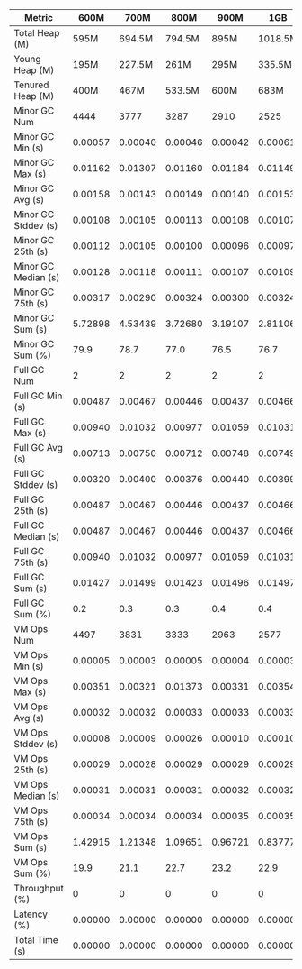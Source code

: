 | Metric | 600M | 700M | 800M | 900M | 1GB | 2GB | 4GB | 8GB |
|------|----|----|----|----|---|---|---|---|
| Total Heap (M) | 595M | 694.5M | 794.5M | 895M | 1018.5M | 2042.5M | 4090.5M | 8186M |
| Young Heap (M) | 195M | 227.5M | 261M | 295M | 335.5M | 677M | 1359.5M | 2724.5M |
| Tenured Heap (M) | 400M | 467M | 533.5M | 600M | 683M | 1365.5M | 2731M | 5461.5M |
| Minor GC Num | 4444 | 3777 | 3287 | 2910 | 2525 | 1248 | 603 | 306 |
| Minor GC Min (s) | 0.00057 | 0.00040 | 0.00046 | 0.00042 | 0.00061 | 0.00052 | 0.00053 | 0.00050 |
| Minor GC Max (s) | 0.01162 | 0.01307 | 0.01160 | 0.01184 | 0.01149 | 0.01494 | 0.01137 | 0.00407 |
| Minor GC Avg (s) | 0.00158 | 0.00143 | 0.00149 | 0.00140 | 0.00153 | 0.00159 | 0.00151 | 0.00160 |
| Minor GC Stddev (s) | 0.00108 | 0.00105 | 0.00113 | 0.00108 | 0.00107 | 0.00133 | 0.00119 | 0.00121 |
| Minor GC 25th (s) | 0.00112 | 0.00105 | 0.00100 | 0.00096 | 0.00097 | 0.00098 | 0.00101 | 0.00106 |
| Minor GC Median (s) | 0.00128 | 0.00118 | 0.00111 | 0.00107 | 0.00109 | 0.00109 | 0.00113 | 0.00116 |
| Minor GC 75th (s) | 0.00317 | 0.00290 | 0.00324 | 0.00300 | 0.00324 | 0.00356 | 0.00312 | 0.00344 |
| Minor GC Sum (s) | 5.72898 | 4.53439 | 3.72680 | 3.19107 | 2.81106 | 1.42043 | 0.71301 | 0.37476 |
| Minor GC Sum (%) | 79.9 | 78.7 | 77.0 | 76.5 | 76.7 | 75.6 | 74.2 | 72.4 |
| Full GC Num | 2 | 2 | 2 | 2 | 2 | 2 | 2 | 2 |
| Full GC Min (s) | 0.00487 | 0.00467 | 0.00446 | 0.00437 | 0.00466 | 0.00501 | 0.00538 | 0.00558 |
| Full GC Max (s) | 0.00940 | 0.01032 | 0.00977 | 0.01059 | 0.01031 | 0.00953 | 0.00953 | 0.01093 |
| Full GC Avg (s) | 0.00713 | 0.00750 | 0.00712 | 0.00748 | 0.00749 | 0.00727 | 0.00746 | 0.00825 |
| Full GC Stddev (s) | 0.00320 | 0.00400 | 0.00376 | 0.00440 | 0.00399 | 0.00320 | 0.00293 | 0.00378 |
| Full GC 25th (s) | 0.00487 | 0.00467 | 0.00446 | 0.00437 | 0.00466 | 0.00501 | 0.00538 | 0.00558 |
| Full GC Median (s) | 0.00487 | 0.00467 | 0.00446 | 0.00437 | 0.00466 | 0.00501 | 0.00538 | 0.00558 |
| Full GC 75th (s) | 0.00940 | 0.01032 | 0.00977 | 0.01059 | 0.01031 | 0.00953 | 0.00953 | 0.01093 |
| Full GC Sum (s) | 0.01427 | 0.01499 | 0.01423 | 0.01496 | 0.01497 | 0.01454 | 0.01492 | 0.01651 |
| Full GC Sum (%) | 0.2 | 0.3 | 0.3 | 0.4 | 0.4 | 0.8 | 1.6 | 3.2 |
| VM Ops Num | 4497 | 3831 | 3333 | 2963 | 2577 | 1301 | 670 | 376 |
| VM Ops Min (s) | 0.00005 | 0.00003 | 0.00005 | 0.00004 | 0.00003 | 0.00004 | 0.00004 | 0.00003 |
| VM Ops Max (s) | 0.00351 | 0.00321 | 0.01373 | 0.00331 | 0.00354 | 0.01875 | 0.00452 | 0.00375 |
| VM Ops Avg (s) | 0.00032 | 0.00032 | 0.00033 | 0.00033 | 0.00033 | 0.00034 | 0.00035 | 0.00034 |
| VM Ops Stddev (s) | 0.00008 | 0.00009 | 0.00026 | 0.00010 | 0.00010 | 0.00052 | 0.00026 | 0.00020 |
| VM Ops 25th (s) | 0.00029 | 0.00028 | 0.00029 | 0.00029 | 0.00029 | 0.00029 | 0.00030 | 0.00029 |
| VM Ops Median (s) | 0.00031 | 0.00031 | 0.00031 | 0.00032 | 0.00032 | 0.00032 | 0.00033 | 0.00033 |
| VM Ops 75th (s) | 0.00034 | 0.00034 | 0.00034 | 0.00035 | 0.00035 | 0.00035 | 0.00037 | 0.00037 |
| VM Ops Sum (s) | 1.42915 | 1.21348 | 1.09651 | 0.96721 | 0.83777 | 0.44329 | 0.23306 | 0.12611 |
| VM Ops Sum (%) | 19.9 | 21.1 | 22.7 | 23.2 | 22.9 | 23.6 | 24.3 | 24.4 |
| Throughput (%) | 0 | 0 | 0 | 0 | 0 | 0 | 0 | 0 |
| Latency (%) | 0.00000 | 0.00000 | 0.00000 | 0.00000 | 0.00000 | 0.00000 | 0.00000 | 0.00000 |
| Total Time (s) | 0.00000 | 0.00000 | 0.00000 | 0.00000 | 0.00000 | 0.00000 | 0.00000 | 0.00000 |
